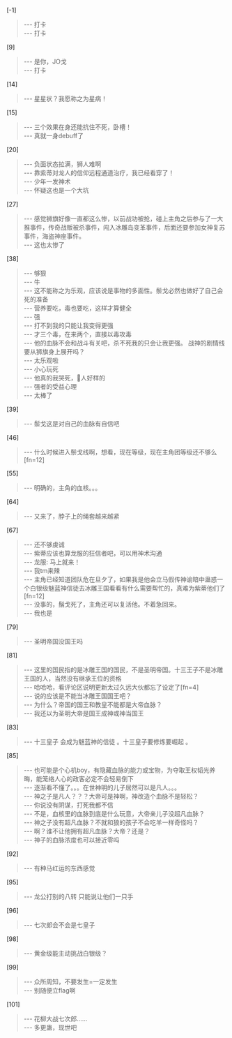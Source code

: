
[-1] 
>--- 打卡<br>
>--- 打卡<br>

[9] 
>--- 是你，JO戈<br>
>--- 打卡<br>

[14] 
>--- 星星状？我愿称之为星病！<br>

[15] 
>--- 三个效果在身还能抗住不死，卧槽！<br>
>--- 真就一身debuff了<br>

[20] 
>--- 负面状态拉满，狮人难啊<br>
>--- 靠紫蒂对龙人的信仰远程通道治疗，我已经看穿了！<br>
>--- 少年一发神术<br>
>--- 怀疑这也是一个大坑<br>

[27] 
>--- 感觉狮旗好像一直都这么惨，以前战功被抢，碰上主角之后参与了一大推事件，传奇战贩被杀事件，闯入冰雕岛变革事件，后面还要参加女神复苏事件，海盗神座事件。<br>
>--- 这也太惨了<br>

[38] 
>--- 够狠<br>
>--- 牛<br>
>--- 这不能称之为乐观，应该说是事物的多面性。鬃戈必然也做好了自己会死的准备<br>
>--- 营养要吃，毒也要吃，这样才算健全<br>
>--- 强<br>
>--- 打不到我的只能让我变得更强<br>
>--- 才三个毒，在来两个，直接以毒攻毒<br>
>--- 他的血脉不会和战斗有关吧，杀不死我的只会让我更强。
战神的剧情线要从狮旗身上展开吗？<br>
>--- 太乐观啦<br>
>--- 小心玩死<br>
>--- 他真的我哭死，🦁人好样的<br>
>--- 强者的受益心理<br>
>--- 太棒了<br>

[39] 
>--- 鬃戈这是对自己的血脉有自信吧<br>

[46] 
>--- 什么时候进入鬃戈线啊，想看，现在等级，现在主角团等级还不够么[fn=12]<br>

[55] 
>--- 明确的，主角的血核。。。<br>

[64] 
>--- 又来了，脖子上的绳套越来越紧<br>

[67] 
>--- 还不够虔诚<br>
>--- 紫蒂应该也算龙服的狂信者吧，可以用神术沟通<br>
>--- 龙服: 马上就来！<br>
>--- 我tm来辣<br>
>--- 主角已经知道团队危在旦夕了，如果我是他会立马假传神谕暗中蛊惑一个白银级魅蓝神信徒去冰雕王国看看有什么需要帮忙的，真难为紫蒂他们了[fn=12]<br>
>--- 没事的，鬚戈死了，主角还可以复活他。不着急回来。<br>
>--- 我也是<br>

[79] 
>--- 圣明帝国没国王吗<br>

[81] 
>--- 这里的国民指的是冰雕王国的国民，不是圣明帝国。十三王子不是冰雕王国的人，当然没有继承王位的资格<br>
>--- 哈哈哈，看评论区说明更新太过久远大伙都忘了设定了[fn=4]<br>
>--- 说的应该是不能当冰雕王国国王吧？<br>
>--- 为什么？帝国的国王和教皇不能都是大帝血脉？<br>
>--- 我还以为圣明大帝是国王成神或神当国王<br>

[83] 
>--- 十三皇子 会成为魅蓝神的信徒  。十三皇子要修炼要崛起 。<br>

[85] 
>--- 也可能是个心机boy，有隐藏血脉的能力或宝物，为夺取王权韬光养晦，能笼络人心的政客必定不会轻易倒下<br>
>--- 逐渐看不懂了。。。在世神明的儿子居然可以是凡人。。。<br>
>--- 神之子是凡人？？？大帝可是神啊，神改造个血脉不是轻松？<br>
>--- 你说没有阴谋，打死我都不信<br>
>--- 不是，血核里的血脉到底是什么玩意，大帝亲儿子没超凡血脉？<br>
>--- 神之子没有超凡血脉？不就和狼的孩子不会吃羊一样奇怪吗？<br>
>--- 啊？谁不让他拥有超凡血脉？大帝？还是？<br>
>--- 神子的血脉浓度也可以接近零吗<br>

[92] 
>--- 有种马红运的东西感觉<br>

[95] 
>--- 龙公打别的八转  只能说让他们一只手<br>

[96] 
>--- 七次郎会不会是七皇子<br>

[98] 
>--- 黄金级能主动挑战白银级？<br>

[99] 
>--- 众所周知，不要发生=一定发生<br>
>--- 别随便立flag啊<br>

[101] 
>--- 花柳大战七次郎……<br>
>--- 多更蛊，现世吧<br>
